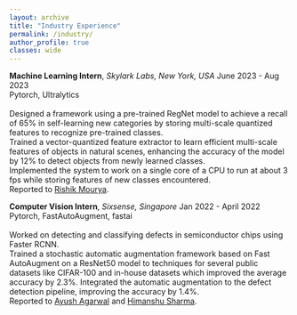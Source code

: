 ```yaml
---
layout: archive
title: "Industry Experience"
permalink: /industry/
author_profile: true
classes: wide
---
```


**Machine Learning Intern**, *Skylark Labs, New York, USA* <span class="pull-right">June 2023 - Aug 2023</span>  
<span class="small-grey"><i class="fas fa-tools" aria-hidden="true"></i> Pytorch, Ultralytics</span>  
<br><i class="fas fa-plus small-grey"></i>Designed a framework using a pre-trained RegNet model to achieve a recall of 65% in self-learning new categories by storing multi-scale quantized features to recognize pre-trained classes.
<br><i class="fas fa-plus small-grey"></i>Trained a vector-quantized feature extractor to learn efficient multi-scale features of objects in natural scenes, enhancing the accuracy of the model by 12% to detect objects from
        newly learned classes.
<br><i class="fas fa-plus small-grey"></i>Implemented the system to work on a single core of a CPU to run at about 3 fps while storing features of new classes encountered.
<br><i class="fas fa-plus small-grey"></i>Reported to [Rishik Mourya](https://www.linkedin.com/in/brain-bust/).



**Computer Vision Intern**, *Sixsense, Singapore* <span class="pull-right">Jan 2022 - April 2022</span>  
<span class="small-grey"><i class="fas fa-tools" aria-hidden="true"></i> Pytorch, FastAutoAugment, fastai</span>  
<br><i class="fas fa-plus small-grey"></i>Worked on detecting and classifying defects in semiconductor chips using Faster RCNN.
<br><i class="fas fa-plus small-grey"></i>Trained a stochastic automatic augmentation framework based on Fast AutoAugment on a ResNet50 model to techniques for several public datasets like CIFAR-100 and in-house datasets which improved the average accuracy by 2.3%. Integrated the automatic augmentation  to the defect detection pipeline, improving the accuracy by 1.4%.
<br><i class="fas fa-plus small-grey"></i> Reported to [Ayush Agarwal](https://www.linkedin.com/in/ayush-agarwal-mnnit/) and [Himanshu Sharma](https://www.linkedin.com/in/himanshu-sharma-050a4b29/).